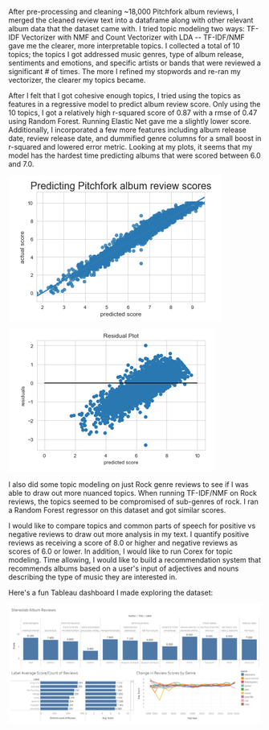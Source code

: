 After pre-processing and cleaning ~18,000 Pitchfork album reviews, I merged the cleaned review text into a dataframe along with other relevant album data that the dataset came with. I tried topic modeling two ways: TF-IDF Vectorizer with NMF and Count Vectorizer with LDA -- TF-IDF/NMF gave me the clearer, more interpretable topics. I collected a total of 10 topics; the topics I got addressed music genres, type of album release, sentiments and emotions, and specific artists or bands that were reviewed a significant # of times. The more I refined my stopwords and re-ran my vectorizer, the clearer my topics became. 

After I felt that I got cohesive enough topics, I tried using the topics as features in a regressive model to predict album review score. Only using the 10 topics, I got a relatively high r-squared score of 0.87 with a rmse of 0.47 using Random Forest. Running Elastic Net gave me a slightly lower score. Additionally, I incorporated a few more features including album release date, review release date, and dummified genre columns for a small boost in r-squared and lowered error metric. Looking at my plots, it seems that my model has the hardest time predicting albums that were scored between 6.0 and 7.0.

![Figure 1-1](randomforestplot.png "Figure 1-1")

![Figure 1-2](residualplot.png "Figure 1-2")

I also did some topic modeling on just Rock genre reviews to see if I was able to draw out more nuanced topics. When running TF-IDF/NMF on Rock reviews, the topics seemed to be compromised of sub-genres of rock. I ran a Random Forest regressor on this dataset and got similar scores. 

I would like to compare topics and common parts of speech for positive vs negative reviews to draw out more analysis in my text. I quantify positive reviews as receiving a score of 8.0 or higher and negative reviews as scores of 6.0 or lower. In addition, I would like to run Corex for topic modeling. Time allowing, I would like to build a recommendation system that recommends albums based on a user's input of adjectives and nouns describing the type of music they are interested in. 

Here's a fun Tableau dashboard I made exploring the dataset: 

![Figure 1-3](dashboard.png "Figure 1-3")
